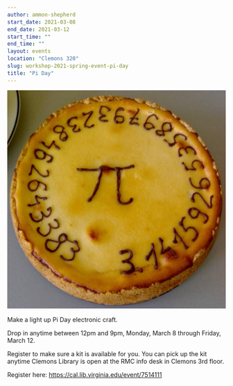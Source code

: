 ```yaml
---
author: ammon-shepherd
start_date: 2021-03-08
end_date: 2021-03-12
start_time: ""
end_time: ""
layout: events
location: "Clemons 320"
slug: workshop-2021-spring-event-pi-day
title: "Pi Day"
---
```


![Pi Day](/assets/post-media/workshops/pi-pie.jpg)

Make a light up Pi Day electronic craft.

Drop in anytime between 12pm and 9pm, Monday, March 8 through Friday, March 12.

Register to make sure a kit is available for you. You can pick up the kit anytime Clemons Library is open at the RMC info desk in Clemons 3rd floor.

Register here: [https://cal.lib.virginia.edu/event/7514111 ](https://cal.lib.virginia.edu/event/7514111)
